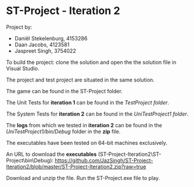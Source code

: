 # ST-Project - Iteration 2

Project by:
- Daniël Stekelenburg, 4153286
- Daan Jacobs, 4123581
- Jaspreet Singh, 3754022

To build the project: clone the solution and open the the solution file in Visual Studio.

The project and test project are situated in the same solution.

The game can be found in the ST-Project folder.

The Unit Tests for **iteration 1** can be found in the *TestProject folder*.

The System Tests for **iteration 2** can be found in the *UniTestProject1 folder*.

The **logs** from which we tested in **iteration 2** can be found in the *UniTestProject1/bin/Debug* folder in the **zip** file.

The executables have been tested on 64-bit machines exclusively.

An URL to download the **executables** (ST-Project-Iteration2\ST-Project\bin\Debug): https://github.com/JazSingh/ST-Project-Iteration2/blob/master/ST-Project-Iteration2.zip?raw=true

Download and unzip the file. Run the ST-Project.exe file to play.
